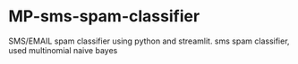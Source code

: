# MP-sms-spam-classifier
SMS/EMAIL spam classifier using python and streamlit.
sms spam classifier, used multinomial naive bayes
